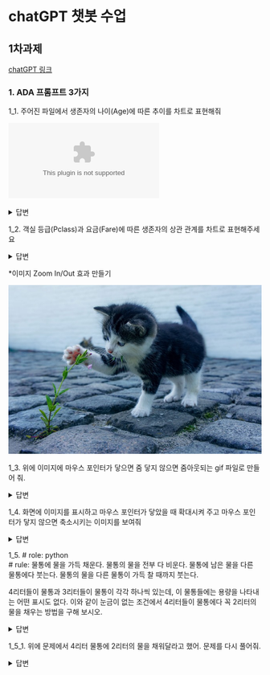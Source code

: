 # chatGPT 챗봇 수업
## 1차과제 
[chatGPT 링크](https://chat.openai.com/share/222fcab0-b140-4f57-886f-8e593fff0649)
### 1. ADA 프롬프트 3가지 
1_1. 주어진 파일에서 생존자의 나이(Age)에 따른 추이를 차트로 표현해줘

![첨부 파일 : titanic.csv](titanic.csv)

<details>
  <summary>답변</summary>
먼저, 주어진 파일을 확인하고 데이터를 로드하겠습니다.
  
```python
import pandas as pd

# Load the data from the provided CSV file

titanic_data = pd.read_csv("‪titanic.csv")
titanic_data.head()
```
```
RESULT
   PassengerId  Survived  Pclass  \
0            1         0       3   
1            2         1       1   
2            3         1       3   
3            4         1       1   
4            5         0       3   

                                                Name     Sex   Age  SibSp  \
0                            Braund, Mr. Owen Harris    male  22.0      1   
1  Cumings, Mrs. John Bradley (Florence Briggs Th...  female  38.0      1   
2                             Heikkinen, Miss. Laina  female  26.0      0   
3       Futrelle, Mrs. Jacques Heath (Lily May Peel)  female  35.0      1   
4                           Allen, Mr. William Henry    male  35.0      0   

   Parch            Ticket     Fare Cabin Embarked  
0      0         A/5 21171   7.2500   NaN        S  
1      0          PC 17599  71.2833   C85        C  
2      0  STON/O2. 3101282   7.9250   NaN        S  
3      0            113803  53.1000  C123        S  
4      0            373450   8.0500   NaN        S  
```


데이터가 로드되었습니다. 

생존자의 나이에 따른 추이를 차트로 표현하기 위해 다음과 같은 단계를 진행하겠습니다:

1. 생존자 데이터만 필터링합니다.
2. 나이에 따라 데이터를 정렬하고 분포를 차트로 표현합니다.

이제 차트를 작성하겠습니다.

```python
import matplotlib.pyplot as plt

# Filter the data for survivors only
survivors_data = titanic_data[titanic_data["Survived"] == 1]

# Plotting the age distribution of survivors
plt.figure(figsize=(10, 6))
plt.hist(survivors_data["Age"].dropna(), bins=30, edgecolor="k", alpha=0.7)
plt.title("Age Distribution of Titanic Survivors")
plt.xlabel("Age")
plt.ylabel("Number of Survivors")
plt.grid(True, which="both", linestyle="--", linewidth=0.5)
plt.show()
```

![차트보기](타이타닉_생존자.png)

여기서 보시는 바와 같이, 타이타닉의 생존자들의 나이 분포 차트입니다. 

차트를 분석해보면, 20대 초반의 생존자 수가 가장 많았음을 알 수 있습니다. 그리고 아이들(10세 미만)의 생존률도 상대적으로 높은 편입니다. 이외에도 다양한 연령대에서의 생존자들이 분포되어 있음을 확인할 수 있습니다.
</details>

1_2. 객실 등급(Pclass)과 요금(Fare)에 따른 생존자의 상관 관계를 차트로 표현해주세요

<details>
  <summary>답변</summary>
객실 등급(Pclass)과 요금(Fare)에 따른 생존자의 상관 관계를 시각화하기 위해, 산점도(scatter plot)를 사용하겠습니다. 이를 통해 각 객실 등급에서의 요금 분포와 그에 따른 생존 여부를 한눈에 파악할 수 있습니다.

산점도에는 다음과 같은 정보를 포함시키겠습니다:

1. x축: 객실 등급(Pclass)
2. y축: 요금(Fare)
3. 점의 색상: 생존 여부 (생존: 녹색, 사망: 빨간색)

이제 해당 차트를 작성하겠습니다.
```python
# Plotting the relationship between Pclass, Fare and Survival status
plt.figure(figsize=(12, 8))
colors = {0: "red", 1: "green"}

# Scatter plot
plt.scatter(titanic_data["Pclass"], titanic_data["Fare"], c=titanic_data["Survived"].apply(lambda x: colors[x]), alpha=0.5)

# Title and labels
plt.title("Relationship between Pclass, Fare and Survival Status")
plt.xlabel("Pclass")
plt.ylabel("Fare")
plt.xticks([1, 2, 3], ["1st Class", "2nd Class", "3rd Class"])
plt.grid(True, which="both", linestyle="--", linewidth=0.5)

# Legend
from matplotlib.lines import Line2D
legend_elements = [Line2D([0], [0], marker='o', color='w', markerfacecolor='green', markersize=10, label='Survived'),
                   Line2D([0], [0], marker='o', color='w', markerfacecolor='red', markersize=10, label='Not Survived')]
plt.legend(handles=legend_elements, loc="upper left")

plt.show()
```
![차트 보기](타이타닉_생존자_객실등급.png)

차트에서 다음과 같은 관찰을 할 수 있습니다:

1. **1등급 객실**: 높은 요금을 지불한 승객들이 주로 이 객실에 있습니다. 생존자의 비율이 상대적으로 높은 것으로 보입니다.
2. **2등급과 3등급 객실**: 요금의 분포가 낮습니다. 특히 3등급 객실은 많은 승객들이 낮은 요금을 지불했으며, 생존자의 비율이 낮은 것으로 보입니다.

요약하면, 높은 요금을 지불한 승객들, 특히 1등급 객실의 승객들은 생존 확률이 더 높았던 것으로 판단됩니다.
</details>


*이미지 Zoom In/Out 효과 만들기

![업로드 이미지](cat-2536662_640.jpg)

1_3. 위에 이미지에 마우스 포인터가 닿으면 줌 닿지 않으면 줌아웃되는 gif 파일로 만들어 줘.

<details>
  <summary>답변</summary>
마우스 포인터가 이미지에 닿았을 때 줌되고, 닿지 않았을 때 줌아웃되는 GIF 파일을 만들기 위해서, 다음과 같은 절차를 따르겠습니다:

1. 원본 이미지를 로드합니다.
2. 줌된 이미지 버전을 생성합니다.
3. 두 이미지를 번갈아가며 표시하는 GIF를 생성합니다.

먼저, 원본 이미지를 로드하고 줌된 이미지 버전을 생성하겠습니다.

```python
from PIL import Image

# Load the image
img = Image.open("/mnt/data/cat-2536662_640.jpg")

# Create a zoomed version of the image
zoom_factor = 1.2
width, height = img.size
zoomed_img = img.crop((
    width * (1 - zoom_factor) / 2,
    height * (1 - zoom_factor) / 2,
    width * (1 + zoom_factor) / 2,
    height * (1 + zoom_factor) / 2
)).resize((width, height), Image.ANTIALIAS)

img, zoomed_img
```

```RESULT
RESULT
(<PIL.JpegImagePlugin.JpegImageFile image mode=RGB size=640x426 at 0x7EA1441A1A30>,
 <PIL.Image.Image image mode=RGB size=640x426 at 0x7EA14410AD90>)
```

원본 이미지와 줌된 이미지 버전을 성공적으로 생성했습니다. 

이제 두 이미지를 번갈아 가며 표시하는 GIF를 생성하겠습니다.
```python
from PIL import ImageSequence

# Create a GIF with the two images
gif_path = "/mnt/data/zoom_effect.gif"
img.save(
    gif_path,
    append_images=[zoomed_img],
    save_all=True,
    duration=[1000, 1000],  # Show each image for 1 second
    loop=0  # Loop indefinitely
)

gif_path
```

```RESULT
'/mnt/data/zoom_effect.gif'
```

GIF 파일이 성공적으로 생성되었습니다!

![결과](zoom_effect.gif)

다음 [링크](sandbox:/mnt/data/zoom_effect.gif)를 클릭하여 GIF 파일을 다운로드하실 수 있습니다: [zoom_effect.gif 다운로드](sandbox:/mnt/data/zoom_effect.gif)

</details>

1_4. 화면에 이미지를 표시하고 마우스 포인터가 닿았을 때 확대시켜 주고 마우스 포인터가 닿지 않으면 축소시키는 이미지를 보여줘

<details>
  <summary>답변</summary>
죄송합니다. 이 환경에서 마우스 포인터 이벤트에 따라 이미지를 동적으로 확대/축소하는 기능을 직접 구현하고 표시하는 것은 지원하지 않습니다.

하지만 HTML, CSS, JavaScript를 사용하여 웹 페이지에서 이러한 기능을 구현하는 것은 가능합니다. 필요하시다면 해당 코드를 제공해드릴 수 있습니다.

추가질문 : 코드를 제공해줘

물론이죠! 

아래는 HTML, CSS, 그리고 JavaScript를 사용하여 마우스 포인터가 이미지에 닿았을 때 이미지를 확대하고, 마우스 포인터가 이미지에서 벗어났을 때 이미지를 원래 크기로 되돌리는 기능을 구현한 코드입니다:

```html
<!DOCTYPE html>
<html lang="en">
<head>
    <meta charset="UTF-8">
    <meta name="viewport" content="width=device-width, initial-scale=1.0">
    <title>Image Zoom on Hover</title>
    <style>
        #zoomable-image {
            transition: transform 0.3s ease;
            width: 300px;
        }

        #image-container:hover #zoomable-image {
            transform: scale(1.2);
        }
    </style>
</head>
<body>
    <div id="image-container">
        <img id="zoomable-image" src="path_to_your_image.jpg" alt="Zoomable Image">
    </div>

    <script>
        const imageContainer = document.getElementById("image-container");
        const zoomableImage = document.getElementById("zoomable-image");

        imageContainer.addEventListener("mouseover", () => {
            zoomableImage.style.transform = "scale(1.2)";
        });

        imageContainer.addEventListener("mouseout", () => {
            zoomableImage.style.transform = "scale(1)";
        });
    </script>
</body>
</html>
```

위 코드에서 `path_to_your_image.jpg`를 원하는 이미지 경로로 교체하세요. 

이 코드는 이미지에 마우스 포인터를 올리면 이미지가 확대되고, 마우스 포인터가 이미지 밖으로 나가면 이미지가 원래 크기로 돌아오게 됩니다. CSS의 `transition` 속성을 사용하여 확대/축소 효과에 부드러운 애니메이션을 적용했습니다.
</details>

1_5. # role: python </br># rule: 물통에 물을 가득 채운다. 물통의 물을 전부 다 비운다. 물통에 남은 물을 다른 물통에다 붓는다. 물통의 물을 다른 물통이 가득 찰 때까지 붓는다.

4리터들이 물통과 3리터들이 물통이 각각 하나씩 있는데, 이 물통들에는 용량을 나타내는 어떤 표시도 없다. 이와 같이 눈금이 없는 조건에서 4리터들이 물통에다 꼭 2리터의 물을 채우는 방법을 구해 보시오.

<details>
  <summary>답변</summary>

```python
def measure_water():
    # Initialize the bottles
    four_liter_bottle = 0
    three_liter_bottle = 0

    # Fill the 3-liter bottle to the top
    three_liter_bottle = 3

    # Pour water from the 3-liter bottle into the 4-liter bottle
    four_liter_bottle += three_liter_bottle
    three_liter_bottle = 0

    # Fill the 3-liter bottle to the top again
    three_liter_bottle = 3

    # Pour water from the 3-liter bottle into the 4-liter bottle until it's full
    remaining_space_in_4_liter = 4 - four_liter_bottle
    four_liter_bottle = 4
    three_liter_bottle -= remaining_space_in_4_liter

    return four_liter_bottle, three_liter_bottle

four_liter, three_liter = measure_water()
four_liter, three_liter
```

죄송합니다. 코드 실행 도중에 문제가 발생한 것 같습니다. 다시 시도하겠습니다.

물통 문제를 다시 풀어보겠습니다.

```python
def measure_water():
    steps = []

    # Initial state
    four_liter_bottle = 0
    three_liter_bottle = 0

    # Step 1: Fill the 3-liter bottle to the top
    three_liter_bottle = 3
    steps.append(("Fill 3L bottle", four_liter_bottle, three_liter_bottle))

    # Step 2: Pour water from the 3-liter bottle into the 4-liter bottle
    four_liter_bottle += three_liter_bottle
    three_liter_bottle = 0
    steps.append(("Pour 3L bottle into 4L bottle", four_liter_bottle, three_liter_bottle))

    # Step 3: Fill the 3-liter bottle to the top again
    three_liter_bottle = 3
    steps.append(("Fill 3L bottle again", four_liter_bottle, three_liter_bottle))

    # Step 4: Pour water from the 3-liter bottle into the 4-liter bottle until it's full
    remaining_space_in_4_liter = 4 - four_liter_bottle
    four_liter_bottle = 4
    three_liter_bottle -= remaining_space_in_4_liter
    steps.append(("Pour 3L bottle into 4L bottle until 4L is full", four_liter_bottle, three_liter_bottle))

    return steps

steps = measure_water()
steps
```

```RESULT
[('Fill 3L bottle', 0, 3),
 ('Pour 3L bottle into 4L bottle', 3, 0),
 ('Fill 3L bottle again', 3, 3),
 ('Pour 3L bottle into 4L bottle until 4L is full', 4, 2)]
```

위의 절차에 따라 4리터 물통에 정확히 2리터의 물을 채울 수 있습니다. 다음은 각 단계별 설명입니다:

1. 3리터 물통을 가득 채운다. (0L, 3L)
2. 3리터 물통의 물을 4리터 물통에 붓는다. (3L, 0L)
3. 3리터 물통을 다시 가득 채운다. (3L, 3L)
4. 3리터 물통의 물을 4리터 물통에 붓는다. 이 때, 4리터 물통은 3리터만 채워져 있으므로 1리터만 추가로 받을 수 있다. 결과적으로 3리터 물통에는 2리터의 물이 남게 된다. (4L, 2L)

따라서, 4리터 물통에는 4리터의 물이 가득 차 있고, 3리터 물통에는 2리터의 물이 남게 됩니다.
</details>

1_5_1. 위에 문제에서 4리터 물통에 2리터의 물을 채워달라고 했어. 문제를 다시 풀어줘.

<details>
  <summary>답변</summary>
죄송합니다. 제가 잘못 이해했네요. 다시 문제를 풀어보겠습니다.

4리터 물통에 2리터의 물을 채우기 위한 절차를 계산하겠습니다.

문제를 다시 풀어보겠습니다.

1. 3리터 물통을 가득 채운다. (4L: 0L, 3L: 3L)
2. 3리터 물통의 물을 4리터 물통에 붓는다. (4L: 3L, 3L: 0L)
3. 3리터 물통을 다시 가득 채운다. (4L: 3L, 3L: 3L)
4. 3리터 물통의 물을 4리터 물통에 붓는다. 이 때, 4리터 물통은 이미 3리터만큼 차 있으므로 1리터만 추가로 받을 수 있다. 따라서, 3리터 물통에서 1리터를 4리터 물통에 부어 4리터 물통을 가득 채우고, 3리터 물통에는 2리터의 물이 남게 된다. (4L: 4L, 3L: 2L)
5. 4리터 물통의 물을 전부 비운다. (4L: 0L, 3L: 2L)
6. 3리터 물통에 남아있는 2리터의 물을 4리터 물통에 붓는다. (4L: 2L, 3L: 0L)

결과적으로, 4리터 물통에는 2리터의 물이 정확히 채워지게 됩니다.

주어진 그래프를 mermaid를 사용한 시퀀스 다이어그램으로 변환하겠습니다. 물통의 변화 단계를 각각의 참여자로 표현하며, 물을 이동시키는 액션을 화살표로 나타냅니다.

```mermaid
sequenceDiagram
    participant 4L물통
    participant 3L물통

    Note over 4L물통,3L물통: 초기 상태 (0L, 0L)

    4L물통->>3L물통: 3L 붓기
    Note over 4L물통,3L물통: 단계 1: (0L, 3L)

    3L물통->>4L물통: 3L 붓기
    Note over 4L물통,3L물통: 단계 2: (3L, 0L)

    4L물통->>3L물통: 3L 붓기
    Note over 4L물통,3L물통: 단계 3: (3L, 3L)

    3L물통->>4L물통: 1L 붓기 (가득 찰 때까지)
    Note over 4L물통,3L물통: 단계 4: (4L, 2L)

    4L물통->>3L물통: 4L 비우기
    Note over 4L물통,3L물통: 단계 5: (0L, 2L)

    3L물통->>4L물통: 2L 붓기
    Note over 4L물통,3L물통: 단계 6: (2L, 0L)
```

이 코드를 mermaid 라이브러리가 포함된 페이지나 [Mermaid Live Editor](https://mermaid-js.github.io/mermaid-live-editor/)에 삽입하면 시퀀스 다이어그램이 시각화됩니다.
  
</details>

